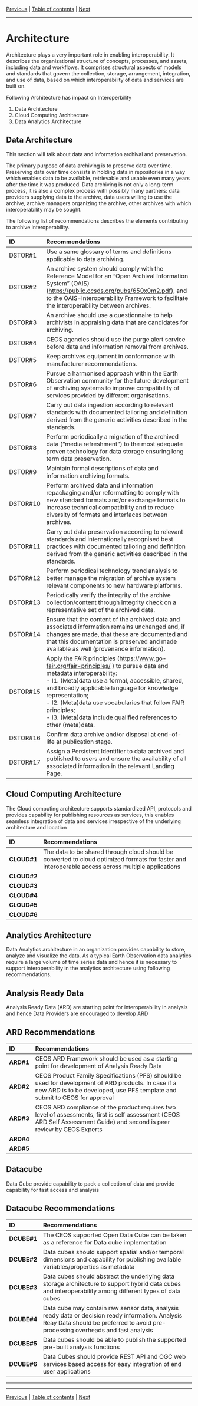[Previous](Vocabulary.md) | [Table of contents](README.md) | [Next](Interface.md)
***
# **Architecture** 

Architecture plays a very important role in enabling interoperability. It describes the organizational structure of concepts, processes, and assets, including data and workflows. It comprises structural aspects of models and standards that govern the collection, storage, arrangement, integration, and use of data, based on which interoperability of data and services are built on.

Following Architecture has impact on Interoperbility
1) Data Architecture
2) Cloud Computing Architecture
3) Data Analytics Architecture 

## Data Architecture
This section will talk about data and information archival and preservation.

The primary purpose of data archiving is to preserve data over time. Preserving data over time consists in holding data in repositories in a way which enables data to be available, retrievable and usable even many years after the time it was produced. Data archiving is not only a long-term process, it is also a complex process with possibly many partners: data providers supplying data to the archive, data users willing to use the archive, archive managers organizing the archive, other archives with which interoperability may be sought.

The following list of recommendations describes the elements contributing to archive interoperability.

| **ID** | **Recommendations** |
| :---- | :---- |
| DSTOR#1  | Use a same glossary of terms and definitions applicable to data archiving.                                                                                                                                                                                                                                                                                                                                    |   |
| DSTOR#2  | An archive system should comply with the Reference Model for an “Open Archival Information System” (OAIS) (https://public.ccsds.org/pubs/650x0m2.pdf), and to the OAIS-Interoperability Framework to facilitate the interoperability between archives.                                                                                                                                                        |   |
| DSTOR#3  | An archive should use a questionnaire to help archivists in appraising data that are candidates for archiving.                                                                                                                                                                                                                                                                                                |   |
| DSTOR#4  | CEOS agencies should use the purge alert service before data and information removal from archives.                                                                                                                                                                                                                                                                                                           |   |
| DSTOR#5  | Keep archives equipment in conformance with manufacturer recommendations.                                                                                                                                                                                                                                                                                                                                     |   |
| DSTOR#6  | Pursue a harmonised approach within the Earth Observation community for the future development of archiving systems to improve compatibility of services provided by different organisations.                                                                                                                                                                                                                 |   |
| DSTOR#7  | Carry out data ingestion according to relevant standards with documented tailoring and definition derived from the generic activities described in the standards.                                                                                                                                                                                                                                             |   |
| DSTOR#8  | Perform periodically a migration of the archived data (“media refreshment”) to the most adequate proven technology for data storage ensuring long term data preservation.                                                                                                                                                                                                                                     |   |
| DSTOR#9  | Maintain formal descriptions of data and information archiving formats.                                                                                                                                                                                                                                                                                                                                       |   |
| DSTOR#10 | Perform archived data and information repackaging and/or reformatting to comply with new standard formats and/or exchange formats to increase technical compatibility and to reduce diversity of formats and interfaces between archives.                                                                                                                                                                     |   |
| DSTOR#11 | Carry out data preservation according to relevant standards and internationally recognised best practices with documented tailoring and definition derived from the generic activities described in the standards.                                                                                                                                                                                            |   |
| DSTOR#12 | Perform periodical technology trend analysis to better manage the migration of archive system relevant components to new hardware platforms.                                                                                                                                                                                                                                                                  |   |
| DSTOR#13 | Periodically verify the integrity of the archive collection/content through integrity check on a representative set of the archived data.                                                                                                                                                                                                                                                                     |   |
| DSTOR#14 | Ensure that the content of the archived data and associated information remains unchanged and, if changes are made, that these are documented and that this documentation is preserved and made available as well (provenance information).                                                                                                                                                                   |   |
| DSTOR#15 | Apply the FAIR principles (https://www.go-fair.org/fair-principles/ ) to pursue data and metadata interoperability: <br> - I1. (Meta)data use a formal, accessible, shared, and broadly applicable language for knowledge representation; <br> - I2. (Meta)data use vocabularies that follow FAIR principles; <br> - I3. (Meta)data include qualified references to other (meta)data. |   |
| DSTOR#16 | Confirm data archive and/or disposal at end-of-life at publication stage.                                                                                                                                                                                                                                                                                                                                     |   |
| DSTOR#17 | Assign a Persistent Identifier to data archived and published to users and ensure the availability of all associated information in the relevant Landing Page.                                                                                                                                                                                                                                                |   |

## Cloud Computing Architecture
The Cloud computing architecture supports standardized API, protocols and provides capability for  publishing resources as services, this enables seamless integration of data and services irrespective of the underlying architecture and location

| **ID** | **Recommendations** |
| :---- | :---- |
| **CLOUD\#1** | The data to be shared through cloud should be converted to cloud optimized formats for faster and interoperable access across multiple applications  |
| **CLOUD\#2** |  |
| **CLOUD\#3** |  |
| **CLOUD\#4** |  |
| **CLOUD\#5** |   |
| **CLOUD\#6** |  |

## Analytics Architecture
Data Analytics architecture in an organization provides capability to store, analyze and visualize the data. As a typical Earth Observation data analytics require a large volume of time series data and hence it is necessary to support interoperability in the analytics architecture using following recommendations.
 
## Analysis Ready Data 
Analysis Ready Data (ARD) are starting point for interoperability in analysis and hence Data Providers are encouraged to develop ARD
## ARD Recommendations
| **ID** | **Recommendations** |
| :---- | :---- |
| **ARD\#1** | CEOS ARD Framework should be used as a starting point for development of Analysis Ready Data |
| **ARD\#2** | CEOS Product Family Specifications (PFS) should be used for development of ARD products. In case if a new ARD is to be developed, use PFS template and submit to CEOS for approval  |
| **ARD\#3** | CEOS ARD compliance of the product requires two level of assessments, first is self assessment (CEOS ARD Self Assessment Guide)  and second is peer review by CEOS Experts |
| **ARD\#4** |  |
| **ARD\#5** |  |

## Datacube
Data Cube provide capability to pack a collection of data and provide capability for fast access and analysis 
## Datacube Recommendations
| **ID** | **Recommendations** |
| :---- | :---- |
| **DCUBE\#1** | The CEOS supported Open Data Cube can be taken as a reference for Data cube implementation |
| **DCUBE\#2** | Data cubes should support spatial and/or temporal dimensions and capability for publishing available variables/properties as metadata |
| **DCUBE\#3** | Data cubes should abstract the underlying data storage architecture to support hybrid data cubes and interoperability among different types of data cubes |
| **DCUBE\#4** | Data cube may contain raw sensor data, analysis ready data or decision ready information. Analysis Reay Data  should be preferred to avoid pre-processing overheads and fast analysis |
| **DCUBE\#5** | Data cubes should be able to publish the supported pre-built analysis functions   |
| **DCUBE\#6** | Data Cubes should provide REST API and OGC web services based access for easy integration of end user applications |



***
***
[Previous](Vocabulary.md) | [Table of contents](README.md) | [Next](Interface.md)
